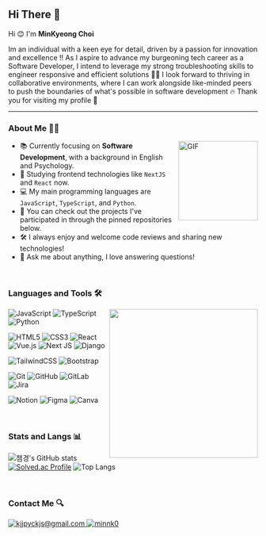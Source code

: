 ## Hi There 👋

Hi 😊 I'm **MinKyeong Choi** 

Im an individual with a keen eye for detail, driven by a passion for innovation and excellence !! As I aspire to advance my burgeoning tech career as a Software Developer, I intend to leverage my strong troubleshooting skills to engineer responsive and efficient solutions 💪🏻 I look forward to thriving in collaborative environments, where I can work alongside like-minded peers to push the boundaries of what's possible in software development 🔥 Thank you for visiting my profile 🖤

---

### About Me 🙋‍♀️   
<img align="right" alt="GIF" height="160px" src="https://media.giphy.com/media/du3J3cXyzhj75IOgvA/giphy.gif" />

- 📚 Currently focusing on **Software Development**, with a background in English and Psychology.
- 🌱 Studying frontend technologies like `NextJS` and `React` now.
- 💻 My main programming languages are `JavaScript`, `TypeScript`, and `Python`.
- 📌 You can check out the projects I've participated in through the pinned repositories below.
- 🛠️ I always enjoy and welcome code reviews and sharing new technologies!
- 💌 Ask me about anything, I love answering questions!

<br />

### Languages and Tools 🛠️
<img align="right" src="https://media.giphy.com/media/L8K62iTDkzGX6/giphy.gif" width="300" />

![JavaScript](https://img.shields.io/badge/javascript-%23323330.svg?style=for-the-badge&logo=javascript&logoColor=%23F7DF1E)
![TypeScript](https://img.shields.io/badge/typescript-%23007ACC.svg?style=for-the-badge&logo=typescript&logoColor=white)
![Python](https://img.shields.io/badge/python-3670A0?style=for-the-badge&logo=python&logoColor=ffdd54)

![HTML5](https://img.shields.io/badge/html5-%23E34F26.svg?style=for-the-badge&logo=html5&logoColor=white)
![CSS3](https://img.shields.io/badge/css3-%231572B6.svg?style=for-the-badge&logo=css3&logoColor=white)
![React](https://img.shields.io/badge/react-%2320232a.svg?style=for-the-badge&logo=react&logoColor=%2361DAFB)
![Vue.js](https://img.shields.io/badge/vuejs-%2335495e.svg?style=for-the-badge&logo=vuedotjs&logoColor=%234FC08D)
![Next JS](https://img.shields.io/badge/Next-black?style=for-the-badge&logo=next.js&logoColor=white)
![Django](https://img.shields.io/badge/django-%23092E20.svg?style=for-the-badge&logo=django&logoColor=white) 
 

![TailwindCSS](https://img.shields.io/badge/tailwindcss-%2338B2AC.svg?style=for-the-badge&logo=tailwind-css&logoColor=white)
![Bootstrap](https://img.shields.io/badge/bootstrap-%238511FA.svg?style=for-the-badge&logo=bootstrap&logoColor=white)

![Git](https://img.shields.io/badge/git-%23F05033.svg?style=for-the-badge&logo=git&logoColor=white)
![GitHub](https://img.shields.io/badge/github-%23121011.svg?style=for-the-badge&logo=github&logoColor=white)
![GitLab](https://img.shields.io/badge/gitlab-%23181717.svg?style=for-the-badge&logo=gitlab&logoColor=white)
![Jira](https://img.shields.io/badge/jira-%230A0FFF.svg?style=for-the-badge&logo=jira&logoColor=white)


![Notion](https://img.shields.io/badge/Notion-%23000000.svg?style=for-the-badge&logo=notion&logoColor=white)
![Figma](https://img.shields.io/badge/figma-%23F24E1E.svg?style=for-the-badge&logo=figma&logoColor=white)
![Canva](https://img.shields.io/badge/Canva-%2300C4CC.svg?style=for-the-badge&logo=Canva&logoColor=white)

<br />

### Stats and Langs 📊

 ![챔경's GitHub stats](https://github-readme-stats.vercel.app/api?username=minnnnnk0&show_icons=true&theme=transparent)
 [![Solved.ac Profile](http://mazassumnida.wtf/api/v2/generate_badge?boj=kjjpyckjs)](https://solved.ac/kjjpyckjs/)
 ![Top Langs](https://github-readme-stats.vercel.app/api/top-langs/?username=minnnnnk0&layout=compact)

<br />

### Contact Me 🔍

<a href="mailto:kjjpyckjs@gmail.com" target="_blank">
 <img src="https://img.shields.io/badge/Gmail-D14836?style=for-the-badge&logo=gmail&logoColor=white" alt=kjjpyckjs@gmail.com mail style="margin-bottom: 5px;" />
</a>

<a href="https://www.instagram.com/minnk0" target="_blank">
 <img src=https://img.shields.io/badge/Instagram-E4405F?style=for-the-badge&logo=instagram&logoColor=white alt=minnk0 Instagram style="margin-bottom: 5px;" />
</a>


